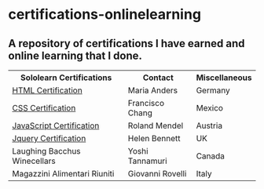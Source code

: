 # certifications-onlinelearning
<h2>A repository of certifications I have earned and online learning that I done.</h2>

<table>
  <tr>
    <th>Sololearn Certifications</th>
    <th>Contact</th>
    <th>Miscellaneous</th>
  </tr>
  <tr>
    <td><a href="https://www.sololearn.com/Certificate/1014-324133/pdf/">HTML Certification</a></td>
    <td>Maria Anders</td>
    <td>Germany</td>
  </tr>
  <tr>
    <td><a href="https://www.sololearn.com/Certificate/1023-324133/pdf/">CSS Certification</a></td>
    <td>Francisco Chang</td>
    <td>Mexico</td>
  </tr>
  <tr>
    <td><a href="https://www.sololearn.com/Certificate/1024-324133/pdf/">JavaScript Certification</a></td>
    <td>Roland Mendel</td>
    <td>Austria</td>
  </tr>
  <tr>
    <td><a href="https://www.sololearn.com/Certificate/1082-324133/pdf/">Jquery Certification</a></td>
    <td>Helen Bennett</td>
    <td>UK</td>
  </tr>
  <tr>
    <td>Laughing Bacchus Winecellars</td>
    <td>Yoshi Tannamuri</td>
    <td>Canada</td>
  </tr>
  <tr>
    <td>Magazzini Alimentari Riuniti</td>
    <td>Giovanni Rovelli</td>
    <td>Italy</td>
  </tr>
</table>
